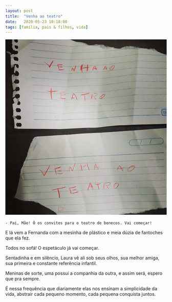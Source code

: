 ```yaml
---
layout: post
title:  "Venha ao teatro"
date:   2020-05-23 10:18:00
tags: [família, pais & filhos, vida]
---
```


![fernanda sofia, laura manuela](/assets/images/posts/2020/05/venhaaoteatro-fl.jpg)

```
- Pai, Mãe! Ó os convites para o teatro de bonecos. Vai começar!
```

E lá vem a Fernanda com a mesinha de plástico e meia dúzia de fantoches que ela fez.

Todos no sofá! O espetáculo já vai começar.

Sentadinha e em silêncio, Laura vê ali sob seus olhos, sua melhor amiga, sua primeira e constante referência infantil.

Meninas de sorte, uma possui a companhia da outra, e assim será, espero que pra sempre.

É nessa frequência que diariamente elas nos ensinam a simplicidade da vida, abstrair cada pequeno momento, cada pequena conquista juntos.

